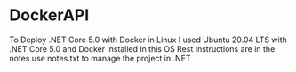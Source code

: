 # DockerAPI
To Deploy .NET Core 5.0 with Docker in Linux 
I used Ubuntu 20.04 LTS with .NET Core 5.0 and Docker installed in this OS
Rest Instructions are in the notes
use notes.txt to manage the project in .NET
